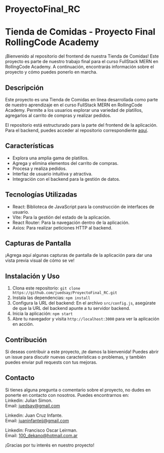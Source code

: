 # ProyectoFinal_RC
# Tienda de Comidas - Proyecto Final RollingCode Academy

¡Bienvenido al repositorio del frontend de nuestra Tienda de Comidas! Este proyecto es parte de nuestro trabajo final para el curso FullStack MERN en RollingCode Academy. 
A continuación, encontrarás información sobre el proyecto y cómo puedes ponerlo en marcha.

## Descripción

Este proyecto es una Tienda de Comidas en línea desarrollada como parte de nuestro aprendizaje en el curso FullStack MERN en RollingCode Academy. 
Permite a los usuarios explorar una variedad de platillos, agregarlos al carrito de compras y realizar pedidos.

El repositorio está estructurado para la parte del frontend de la aplicación. 
Para el backend, puedes acceder al repositorio correspondiente [aquí](https://github.com/juancinfante/Backend_ProyectoFinal_RC.git).

## Características

- Explora una amplia gama de platillos.
- Agrega y elimina elementos del carrito de compras.
- Procesa y realiza pedidos.
- Interfaz de usuario intuitiva y atractiva.
- Integración con el backend para la gestión de datos.

## Tecnologías Utilizadas

- React: Biblioteca de JavaScript para la construcción de interfaces de usuario.
- Vite: Para la gestión del estado de la aplicación.
- React Router: Para la navegación dentro de la aplicación.
- Axios: Para realizar peticiones HTTP al backend.

## Capturas de Pantalla

¡Agrega aquí algunas capturas de pantalla de la aplicación para dar una vista previa visual de cómo se ve!

## Instalación y Uso

1. Clona este repositorio: `git clone https://github.com/juedsay/ProyectoFinal_RC.git`
2. Instala las dependencias: `npm install`
3. Configura la URL del backend: En el archivo `src/config.js`, asegúrate de que la URL del backend apunte a tu servidor backend.
4. Inicia la aplicación: `npm start`
5. Abre tu navegador y visita `http://localhost:3000` para ver la aplicación en acción.

## Contribución

Si deseas contribuir a este proyecto, ¡te damos la bienvenida! Puedes abrir un issue para discutir nuevas características o problemas, y también puedes enviar pull requests con tus mejoras.

## Contacto

Si tienes alguna pregunta o comentario sobre el proyecto, no dudes en ponerte en contacto con nosotros. 
Puedes encontrarnos en:  
Linkedin: Julian Simon.  
Email: [juedsay@gmail.com](mailto:juedsay@gmail.com)

Linkedin: Juan Cruz Infante.   
Email: [juaninfantejj@gmail.com](mailto:juaninfantejj@gmail.com)  

Linkedin: Francisco Oscar Leirman.  
Email: [100_dekano@hotmail.com.ar](mailto:100_dekano@hotmail.com.ar)

¡Gracias por tu interés en nuestro proyecto!

